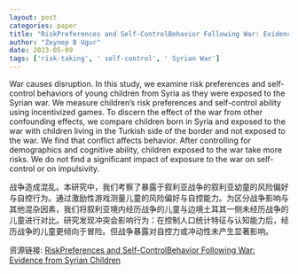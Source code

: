 ```yaml
---
layout: post
categories: paper
title: "RiskPreferences and Self-ControlBehavior Following War: Evidence from Syrian Children"
author: "Zeynep B Ugur"
date: 2023-05-09
tags: ['risk-taking', ' self-control', ' Syrian War']
---
```


War causes disruption. In this study, we examine risk preferences and self-control behaviors of young children from Syria as they were exposed to the Syrian war. We measure children’s risk preferences and self-control ability using incentivized games. To discern the effect of the war from other confounding effects, we compare children born in Syria and exposed to the war with children living in the Turkish side of the border and not exposed to the war. We find that conflict affects behavior. After controlling for demographics and cognitive ability, children exposed to the war take more risks. We do not find a significant impact of exposure to the war on self-control or on impulsivity.

战争造成混乱。本研究中，我们考察了暴露于叙利亚战争的叙利亚幼童的风险偏好与自控行为。通过激励性游戏测量儿童的风险偏好与自控能力。为区分战争影响与其他混杂因素，我们将叙利亚境内经历战争的儿童与边境土耳其一侧未经历战争的儿童进行对比。研究发现冲突会影响行为：在控制人口统计特征与认知能力后，经历战争的儿童更倾向于冒险。但战争暴露对自控力或冲动性未产生显著影响。

资源链接: [RiskPreferences and Self-ControlBehavior Following War: Evidence from Syrian Children](https://papers.ssrn.com/sol3/papers.cfm?abstract_id=4443456)
